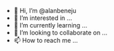- 👋 Hi, I’m @alanbeneju
- 👀 I’m interested in ...
- 🌱 I’m currently learning ...
- 💞️ I’m looking to collaborate on ...
- 📫 How to reach me ...

<!---
alanbeneju/alanbeneju is a ✨ special ✨ repository because its `README.md` (this file) appears on your GitHub profile.
You can click the Preview link to take a look at your changes.
--->
